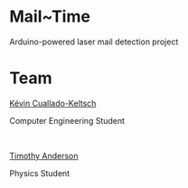 # Mail~Time
Arduino-powered laser mail detection project


# Team
[Kévin Cuallado-Keltsch](https://github.com/Gankachi)

Computer Engineering Student	

<br>

[Timothy Anderson](https://github.com/Timothy-Anders0n)

Physics Student
